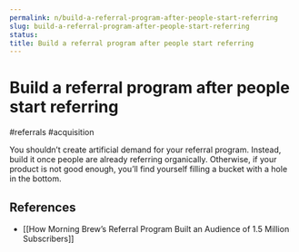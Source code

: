 ```yaml
---
permalink: n/build-a-referral-program-after-people-start-referring
slug: build-a-referral-program-after-people-start-referring
status: 
title: Build a referral program after people start referring
---
```

# Build a referral program after people start referring

#referrals #acquisition

You shouldn’t create artificial demand for your referral program. Instead, build it once people are already referring organically. Otherwise, if your product is not good enough, you’ll find yourself filling a bucket with a hole in the bottom.

## References

- [[How Morning Brew’s Referral Program Built an Audience of 1.5 Million Subscribers]]

